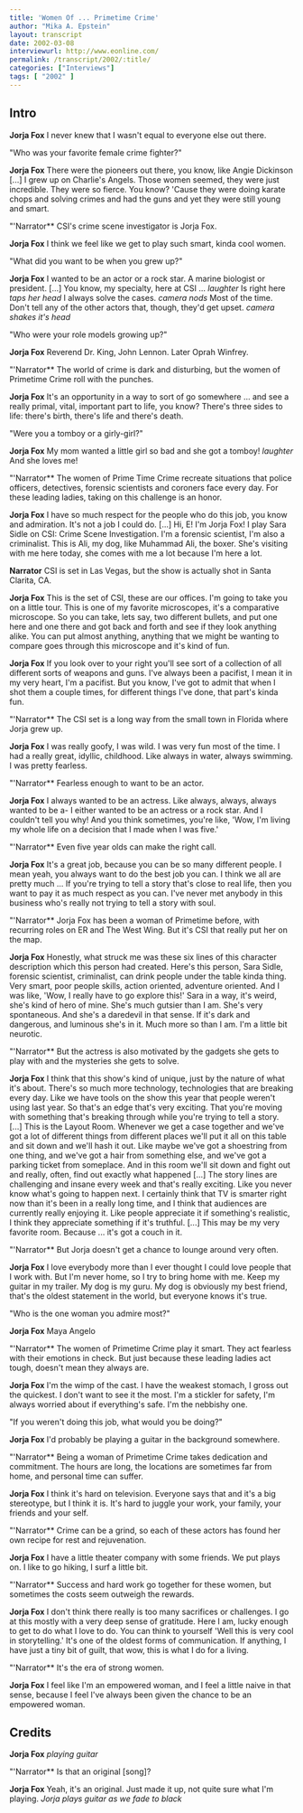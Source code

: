 ```yaml
---
title: 'Women Of ... Primetime Crime'
author: "Mika A. Epstein"
layout: transcript
date: 2002-03-08
interviewurl: http://www.eonline.com/
permalink: /transcript/2002/:title/
categories: ["Interviews"]
tags: [ "2002" ]
---
```


## Intro

**Jorja Fox** I never knew that I wasn't equal to everyone else out there.

"Who was your favorite female crime fighter?"

**Jorja Fox** There were the pioneers out there, you know, like Angie Dickinson [...] I grew up on Charlie's Angels. Those women seemed, they were just incredible. They were so fierce. You know? 'Cause they were doing karate chops and solving crimes and had the guns and yet they were still young and smart.

"'Narrator** CSI's crime scene investigator is Jorja Fox.

**Jorja Fox** I think we feel like we get to play such smart, kinda cool women.

"What did you want to be when you grew up?"

**Jorja Fox** I wanted to be an actor or a rock star. A marine biologist or president. [...] You know, my specialty, here at CSI ... _laughter_ Is right here _taps her head_ I always solve the cases. _camera nods_ Most of the time. Don't tell any of the other actors that, though, they'd get upset. _camera shakes it's head_

"Who were your role models growing up?"

**Jorja Fox** Reverend Dr. King, John Lennon. Later Oprah Winfrey.

"'Narrator** The world of crime is dark and disturbing, but the women of Primetime Crime roll with the punches.

**Jorja Fox** It's an opportunity in a way to sort of go somewhere ... and see a really primal, vital, important part to life, you know? There's three sides to life: there's birth, there's life and there's death.

"Were you a tomboy or a girly-girl?"

**Jorja Fox** My mom wanted a little girl so bad and she got a tomboy! _laughter_ And she loves me!

"'Narrator** The women of Prime Time Crime recreate situations that police officers, detectives, forensic scientists and coroners face every day. For these leading ladies, taking on this challenge is an honor.

**Jorja Fox** I have so much respect for the people who do this job, you know and admiration. It's not a job I could do. [...] Hi, E! I'm Jorja Fox! I play Sara Sidle on CSI: Crime Scene Investigation. I'm a forensic scientist, I'm also a criminalist. This is Ali, my dog, like Muhammad Ali, the boxer. She's visiting with me here today, she comes with me a lot because I'm here a lot.

**Narrator** CSI is set in Las Vegas, but the show is actually shot in Santa Clarita, CA.

**Jorja Fox** This is the set of CSI, these are our offices. I'm going to take you on a little tour. This is one of my favorite microscopes, it's a comparative microscope. So you can take, lets say, two different bullets, and put one here and one there and got back and forth and see if they look anything alike. You can put almost anything, anything that we might be wanting to compare goes through this microscope and it's kind of fun.

**Jorja Fox** If you look over to your right you'll see sort of a collection of all different sorts of weapons and guns. I've always been a pacifist, I mean it in my very heart, I'm a pacifist. But you know, I've got to admit that when I shot them a couple times, for different things I've done, that part's kinda fun.

"'Narrator** The CSI set is a long way from the small town in Florida where Jorja grew up.

**Jorja Fox** I was really goofy, I was wild. I was very fun most of the time. I had a really great, idyllic, childhood. Like always in water, always swimming. I was pretty fearless.

"'Narrator** Fearless enough to want to be an actor.

**Jorja Fox** I always wanted to be an actress. Like always, always, always wanted to be a- I either wanted to be an actress or a rock star. And I couldn't tell you why! And you think sometimes, you're like, 'Wow, I'm living my whole life on a decision that I made when I was five.'

"'Narrator** Even five year olds can make the right call.

**Jorja Fox** It's a great job, because you can be so many different people. I mean yeah, you always want to do the best job you can. I think we all are pretty much ... If you're trying to tell a story that's close to real life, then you want to pay it as much respect as you can. I've never met anybody in this business who's really not trying to tell a story with soul.

"'Narrator** Jorja Fox has been a woman of Primetime before, with recurring roles on ER and The West Wing. But it's CSI that really put her on the map.

**Jorja Fox** Honestly, what struck me was these six lines of this character description which this person had created. Here's this person, Sara Sidle, forensic scientist, criminalist, can drink people under the table kinda thing. Very smart, poor people skills, action oriented, adventure oriented. And I was like, 'Wow, I really have to go explore this!' Sara in a way, it's weird, she's kind of hero of mine. She's much gutsier than I am. She's very spontaneous. And she's a daredevil in that sense. If it's dark and dangerous, and luminous she's in it. Much more so than I am. I'm a little bit neurotic.

"'Narrator** But the actress is also motivated by the gadgets she gets to play with and the mysteries she gets to solve.

**Jorja Fox** I think that this show's kind of unique, just by the nature of what it's about. There's so much more technology, technologies that are breaking every day. Like we have tools on the show this year that people weren't using last year. So that's an edge that's very exciting. That you're moving with something that's breaking through while you're trying to tell a story. [...] This is the Layout Room. Whenever we get a case together and we've got a lot of different things from different places we'll put it all on this table and sit down and we'll hash it out. Like maybe we've got a shoestring from one thing, and we've got a hair from something else, and we've got a parking ticket from someplace. And in this room we'll sit down and fight out and really, often, find out exactly what happened [...] The story lines are challenging and insane every week and that's really exciting. Like you never know what's going to happen next. I certainly think that TV is smarter right now than it's been in a really long time, and I think that audiences are currently really enjoying it. Like people appreciate it if something's realistic, I think they appreciate something if it's truthful. [...] This may be my very favorite room. Because ... it's got a couch in it.

"'Narrator** But Jorja doesn't get a chance to lounge around very often.

**Jorja Fox** I love everybody more than I ever thought I could love people that I work with. But I'm never home, so I try to bring home with me. Keep my guitar in my trailer. My dog is my guru. My dog is obviously my best friend, that's the oldest statement in the world, but everyone knows it's true.

"Who is the one woman you admire most?"

**Jorja Fox** Maya Angelo

"'Narrator** The women of Primetime Crime play it smart. They act fearless with their emotions in check. But just because these leading ladies act tough, doesn't mean they always are.

**Jorja Fox** I'm the wimp of the cast. I have the weakest stomach, I gross out the quickest. I don't want to see it the most. I'm a stickler for safety, I'm always worried about if everything's safe. I'm the nebbishy one.

"If you weren't doing this job, what would you be doing?"

**Jorja Fox** I'd probably be playing a guitar in the background somewhere.

"'Narrator** Being a woman of Primetime Crime takes dedication and commitment. The hours are long, the locations are sometimes far from home, and personal time can suffer.

**Jorja Fox** I think it's hard on television. Everyone says that and it's a big stereotype, but I think it is. It's hard to juggle your work, your family, your friends and your self.

"'Narrator** Crime can be a grind, so each of these actors has found her own recipe for rest and rejuvenation.

**Jorja Fox** I have a little theater company with some friends. We put plays on. I like to go hiking, I surf a little bit.

"'Narrator** Success and hard work go together for these women, but sometimes the costs seem outweigh the rewards.

**Jorja Fox** I don't think there really is too many sacrifices or challenges. I go at this mostly with a very deep sense of gratitude. Here I am, lucky enough to get to do what I love to do. You can think to yourself 'Well this is very cool in storytelling.' It's one of the oldest forms of communication. If anything, I have just a tiny bit of guilt, that wow, this is what I do for a living.

"'Narrator** It's the era of strong women.

**Jorja Fox** I feel like I'm an empowered woman, and I feel a little naive in that sense, because I feel I've always been given the chance to be an empowered woman.

## Credits

**Jorja Fox** _playing guitar_

"'Narrator** Is that an original [song]?

**Jorja Fox** Yeah, it's an original. Just made it up, not quite sure what I'm playing. _Jorja plays guitar as we fade to black_
